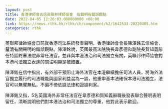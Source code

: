 ```yaml
---
layout: post
title: 香港律師會去信英聯邦律師協會　指聲明有錯誤觀點
date: 2022-04-05 12:26:03.000000000 +08:00
link: https://news.rthk.hk/rthk/ch/component/k2/1642533-20220405.htm
categories: rthk
---
```


英聯邦律師協會日前就香港司法系統發表聲明，香港律師會會長陳澤銘去信協會，釐清有關聲明的錯誤觀點。陳澤銘說，英國最高法院院長韋彥德和副院長賀知義辭任特區終審法院非常任法官，並非與本港法治和司法獨立有關，英聯邦律師協會對本港司法獨立表達的關注明顯是被錯置。

陳澤銘在信中指出，有外部干預阻止海外法官在本港繼續擔任司法人員，將海外法官獨立履行的司法職能與國家利益混為一談，他重申基本法確保本港司法獨立，法官可以無懼無私，不偏不倚依據法律和證據判案。

陳澤銘又指，5名英國海外非常任法官在韋彥德和賀知義辭職後發表聯合聲明表明留任，清晰說明他們對本港法治和司法獨立的尊重，他對此表示歡迎。
